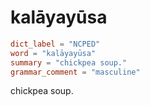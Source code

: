 # kalāyayūsa

``` toml
dict_label = "NCPED"
word = "kalāyayūsa"
summary = "chickpea soup."
grammar_comment = "masculine"
```

chickpea soup.

